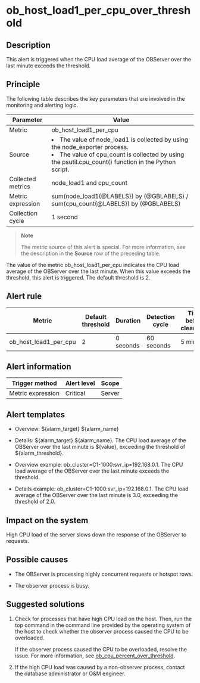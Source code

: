 ob_host_load1_per_cpu_over_threshold 
=========================================================



**Description** 
------------------------------------

This alert is triggered when the CPU load average of the OBServer over the last minute exceeds the threshold.

Principle 
------------------------------

The following table describes the key parameters that are involved in the monitoring and alerting logic. 


|     Parameter     |                                                                                                                                  Value                                                                                                                                  |
|-------------------|-------------------------------------------------------------------------------------------------------------------------------------------------------------------------------------------------------------------------------------------------------------------------|
| Metric            | ob_host_load1_per_cpu                                                                                                                                                                                                                                                   |
| Source            | <li> The value of node_load1 is collected by using the node_exporter process.   </li><li> The value of cpu_count is collected by using the psutil.cpu_count() function in the Python script.</li>    |
| Collected metrics | node_load1 and cpu_count                                                                                                                                                                                                                                                |
| Metric expression | sum(node_load1{@LABELS}) by (@GBLABELS) / sum(cpu_count{@LABELS}) by (@GBLABELS)                                                                                                                                                                                        |
| Collection cycle  | 1 second                                                                                                                                                                                                                                                                |


> **Note**
>
> The metric source of this alert is special. For more information, see the description in the **Source** row of the preceding table.

The value of the metric ob_host_load1_per_cpu indicates the CPU load average of the OBServer over the last minute. When this value exceeds the threshold, this alert is triggered. The default threshold is 2.

**Alert rule** 
-----------------------------------



|        Metric         | Default threshold | Duration  | Detection cycle | Time before clearance |
|-----------------------|-------------------|-----------|-----------------|-----------------------|
| ob_host_load1_per_cpu | 2                 | 0 seconds | 60 seconds      | 5 minutes             |



**Alert information** 
------------------------------------------



|  Trigger method   | Alert level | Scope  |
|-------------------|-------------|--------|
| Metric expression | Critical    | Server |



**Alert templates** 
----------------------------------------

* Overview: \${alarm_target} \${alarm_name}

  

* Details: \${alarm_target} \${alarm_name}. The CPU load average of the OBServer over the last minute is \${value}, exceeding the threshold of ${alarm_threshold}.

  

* Overview example: ob_cluster=C1-1000:svr_ip=192.168.0.1. The CPU load average of the OBServer over the last minute exceeds the threshold.

  

* Details example: ob_cluster=C1-1000:svr_ip=192.168.0.1. The CPU load average of the OBServer over the last minute is 3.0, exceeding the threshold of 2.0.

  




**Impact on the system** 
---------------------------------------------

High CPU load of the server slows down the response of the OBServer to requests.

**Possible causes** 
----------------------------------------

* The OBServer is processing highly concurrent requests or hotspot rows.

  

* The observer process is busy.

  




**Suggested solutions** 
--------------------------------------------

1. Check for processes that have high CPU load on the host. Then, run the top command in the command line provided by the operating system of the host to check whether the observer process caused the CPU to be overloaded. 

   If the observer process caused the CPU to be overloaded, resolve the issue. For more information, see [ob_cpu_percent_over_threshold](../2.ob-alert/13.the-cpu-usage-of-the-ob_cpu_percent_over_threshold-observer-process-exceeds-the.md).
   

2. If the high CPU load was caused by a non-observer process, contact the database administrator or O\&M engineer.

   



